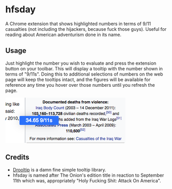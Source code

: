 # hfsday

A Chrome extension that shows highlighted numbers in terms of 9/11 casualties (not including the hijackers, because fuck those guys). Useful for reading about American adventurism done in its name.

## Usage

Just highlight the number you wish to evaluate and press the extension button on your toolbar. This will display a tooltip with the number shown in terms of "9/11s". Doing this to additional selections of numbers on the web page will keep the tooltips intact, and the figures will be available for reference any time you hover over those numbers until you refresh the page.

![Image of extension in use with an estimate of Iraq War civilian casualties on Wikipedia](example.png)

## Credits

* [Drooltip](https://prevwong.github.io/drooltip.js/) is a damn fine simple tooltip library.
* hfsday is named after The Onion's edition title in reaction to September 11th which was, appropriately "Holy Fucking Shit: Attack On America".
